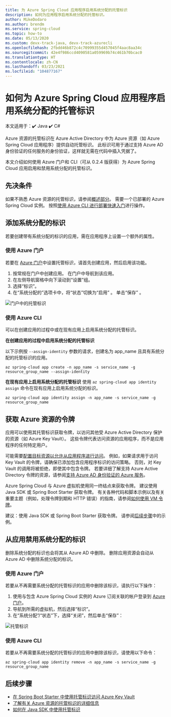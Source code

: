 ```yaml
---
title: 为 Azure Spring Cloud 应用程序启用系统分配的托管标识
description: 如何为应用程序启用系统分配的托管标识。
author: MikeDodaro
ms.author: brendm
ms.service: spring-cloud
ms.topic: how-to
ms.date: 05/13/2020
ms.custom: devx-track-java, devx-track-azurecli
ms.openlocfilehash: 2fbdd46b872c4c70999355d457045f4aac8aa34c
ms.sourcegitcommit: 42e4f986ccd4090581a059969b74c461b70bcac0
ms.translationtype: HT
ms.contentlocale: zh-CN
ms.lasthandoff: 03/23/2021
ms.locfileid: "104877167"
---
```

# <a name="how-to-enable-system-assigned-managed-identity-for-azure-spring-cloud-application"></a>如何为 Azure Spring Cloud 应用程序启用系统分配的托管标识

本文适用于：✔️ Java ✔️ C#

Azure 资源的托管标识在 Azure Active Directory 中为 Azure 资源（如 Azure Spring Cloud 应用程序）提供自动托管标识。 此标识可用于通过支持 Azure AD 身份验证的任何服务的身份验证，这样就无需在代码中插入凭据了。

本文介绍如何使用 Azure 门户和 CLI（可从 0.2.4 版获得）为 Azure Spring Cloud 应用启用和禁用系统分配的托管标识。

## <a name="prerequisites"></a>先决条件
如果不熟悉 Azure 资源的托管标识，请参阅[概述部分](../active-directory/managed-identities-azure-resources/overview.md)。
需要一个已部署的 Azure Spring Cloud 实例。 按照[使用 Azure CLI 进行部署快速入门](spring-cloud-quickstart.md)进行操作。

## <a name="add-a-system-assigned-identity"></a>添加系统分配的标识
若要创建带有系统分配的标识的应用，需在应用程序上设置一个额外的属性。

### <a name="using-azure-portal"></a>使用 Azure 门户
若要在 [Azure 门户](https://portal.azure.com/)中设置托管标识，请首先创建应用，然后启用该功能。

1. 按常规在门户中创建应用。 在门户中导航到该应用。
2. 在左侧导航窗格中向下滚动到“设置”组。
3. 选择“标识”。
4. 在“系统分配的”选项卡中，将“状态”切换为“启用”  。 单击“保存”  。

 ![门户中的托管标识](./media/spring-cloud-managed-identity/identity-1.png)

### <a name="using-azure-cli"></a>使用 Azure CLI
可以在创建应用的过程中或在现有应用上启用系统分配的托管标识。

**在创建应用的过程中启用系统分配的托管标识**

以下示例按 `--assign-identity` 参数的请求，创建名为 app_name 且具有系统分配的托管标识的应用。

```azurecli
az spring-cloud app create -n app_name -s service_name -g resource_group_name --assign-identity
```

**在现有应用上启用系统分配的托管标识** 使用 `az spring-cloud app identity assign` 命令在现有应用上启用系统分配的标识。

```azurecli
az spring-cloud app identity assign -n app_name -s service_name -g resource_group_name
```

## <a name="obtain-tokens-for-azure-resources"></a>获取 Azure 资源的令牌
应用可以使用其托管标识获取令牌，以访问其他受 Azure Active Directory 保护的资源（如 Azure Key Vault）。 这些令牌代表访问资源的应用程序，而不是应用程序的任何特定用户。

可能需要[配置目标资源以允许从应用程序进行访问](../active-directory/managed-identities-azure-resources/howto-assign-access-portal.md)。 例如，如果请求用于访问 Key Vault 的令牌，请确保已添加包含应用程序标识的访问策略。 否则，对 Key Vault 的调用将被拒绝，即使其中包含令牌。 若要详细了解支持 Azure Active Directory 令牌的资源，请参阅[支持 Azure AD 身份验证的 Azure 服务](../active-directory/managed-identities-azure-resources/services-support-managed-identities.md#azure-services-that-support-azure-ad-authentication)。

Azure Spring Cloud 与 Azure 虚拟机使用同一终结点来获取令牌。 建议使用 Java SDK 或 Spring Boot Starter 获取令牌。  有关各种代码和脚本示例以及有关重要主题（例如，处理令牌到期和 HTTP 错误）的指南，请参阅[如何使用 VM 令牌](../active-directory/managed-identities-azure-resources/how-to-use-vm-token.md)。

建议：使用 Java SDK 或 Spring Boot Starter 获取令牌。  请参阅[后续步骤](#next-steps)中的示例。

## <a name="disable-system-assigned-identity-from-an-app"></a>从应用禁用系统分配的标识
删除系统分配的标识也会将其从 Azure AD 中删除。 删除应用资源会自动从 Azure AD 中删除系统分配的标识。

### <a name="using-azure-portal"></a>使用 Azure 门户
若要从不再需要系统分配的托管标识的应用中删除该标识，请执行以下操作：

1. 使用与包含 Azure Spring Cloud 实例的 Azure 订阅关联的帐户登录到 [Azure 门户](https://portal.azure.com/)。
1. 导航到所需的虚拟机，然后选择“标识”。
1. 在“系统分配”/“状态”下，选择“关闭”，然后单击“保存”：

 ![托管标识](./media/spring-cloud-managed-identity/remove-identity.png)

### <a name="using-azure-cli"></a>使用 Azure CLI
若要从不再需要系统分配的托管标识的应用中删除该标识，请使用以下命令：
```azurecli
az spring-cloud app identity remove -n app_name -s service_name -g resource_group_name
```

## <a name="next-steps"></a>后续步骤

* [在 Spring Boot Starter 中使用托管标识访问 Azure Key Vault](https://github.com/Azure/azure-sdk-for-java/blob/master/sdk/spring/azure-spring-boot-starter-keyvault-secrets/README.md#use-msi--managed-identities)
* [了解有关 Azure 资源的托管标识的详细信息](https://github.com/MicrosoftDocs/azure-docs/blob/master/articles/active-directory/managed-identities-azure-resources/overview.md)
* [如何在 Java SDK 中使用托管标识](https://github.com/Azure-Samples/Azure-Spring-Cloud-Samples)
